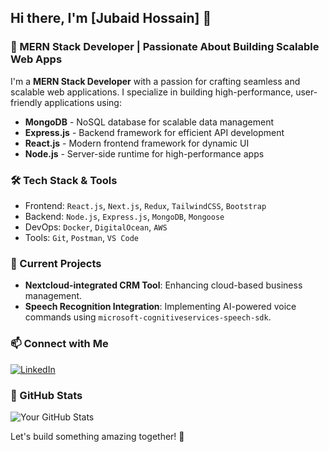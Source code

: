 ## Hi there, I'm [Jubaid Hossain] 👋

### 🚀 MERN Stack Developer | Passionate About Building Scalable Web Apps

I'm a **MERN Stack Developer** with a passion for crafting seamless and scalable web applications. I specialize in building high-performance, user-friendly applications using:

- **MongoDB** - NoSQL database for scalable data management
- **Express.js** - Backend framework for efficient API development
- **React.js** - Modern frontend framework for dynamic UI
- **Node.js** - Server-side runtime for high-performance apps

### 🛠️ Tech Stack & Tools

- Frontend: `React.js`, `Next.js`, `Redux`, `TailwindCSS`, `Bootstrap`
- Backend: `Node.js`, `Express.js`, `MongoDB`, `Mongoose`
- DevOps: `Docker`, `DigitalOcean`, `AWS`
- Tools: `Git`, `Postman`, `VS Code`

### 📌 Current Projects

- **Nextcloud-integrated CRM Tool**: Enhancing cloud-based business management.
- **Speech Recognition Integration**: Implementing AI-powered voice commands using `microsoft-cognitiveservices-speech-sdk`.

### 📫 Connect with Me

[![LinkedIn](https://img.shields.io/badge/LinkedIn-0077B5?style=for-the-badge&logo=linkedin&logoColor=white)](https://www.linkedin.com/in/j-h-nahid-56864421b) 


### 🌟 GitHub Stats

![Your GitHub Stats](https://github-readme-stats.vercel.app/api?username=NahidJHN&show_icons=true&theme=radical)

Let's build something amazing together! 🚀
